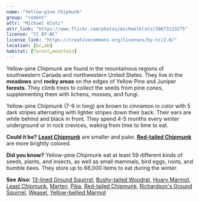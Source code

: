 ```yaml
---
name: "Yellow-pine Chipmunk"
group: "rodent"
attr: "Michael Klotz"
attr_link: "https://www.flickr.com/photos/michaelklotz/20673123275"
license: "CC BY-NC"
license_link: "https://creativecommons.org/licenses/by-nc/2.0/"
location: [bc,ab]
habitat: [forest,mountain]
---
```

Yellow-pine Chipmunk are found in the mountainous regions of southwestern Canada and northwestern United States. They live in the **meadows** and **rocky areas** on the edges of Yellow Pine and Juniper **forests**. They climb trees to collect the seeds from pine cones, supplementing them with lichens, mosses, and fungi.

Yellow-pine Chipmunk (7-9 in long) are brown to cinnamon in color with 5 dark stripes alternating with lighter stripes down their back. Their ears are white behind and black in front. They spend 4-5 months every winter underground or in rock crevices, waking from time to time to eat.

**Could it be?** **[Least Chipmunk](/animals/leastchip/)** are smaller and paler. **[Red-tailed Chipmunk](/animals/retchip/)** are more brightly colored.

**Did you know?** Yellow-pine Chipmunk eat at least 59 different kinds of seeds, plants, and insects, as well as small mammals, bird eggs, roots, and bumble bees. They store up to 68,000 items to eat during the winter.

<!-- generated, do not edit -->
**See Also:**
[13-lined Ground Squirrel](/animals/13linegs/),
[Bushy-tailed Woodrat](/animals/buwrat/),
[Hoary Marmot](/animals/hoarymar/),
[Least Chipmunk](/animals/leastchip/),
[Marten](/animals/marten/),
[Pika](/animals/pika/),
[Red-tailed Chipmunk](/animals/retchip/),
[Richardson's Ground Squirrel](/animals/richgs/),
[Weasel](/animals/weasel/),
[Yellow-bellied Marmot](/animals/yelbelmar/)
